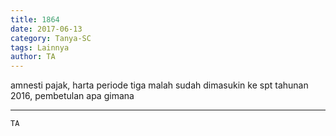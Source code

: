 ```yaml
---
title: 1864
date: 2017-06-13
category: Tanya-SC
tags: Lainnya
author: TA
---
```


amnesti pajak, harta periode tiga malah sudah dimasukin ke spt tahunan 2016, pembetulan apa gimana

---



`TA`
